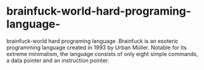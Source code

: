 # brainfuck-world-hard-programing-language-
brainfuck-world hard programing language .Brainfuck is an esoteric programming language created in 1993 by Urban Müller. Notable for its extreme minimalism, the language consists of only eight simple commands, a data pointer and an instruction pointer.
